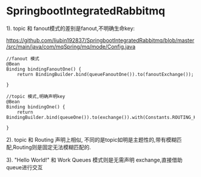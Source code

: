 # SpringbootIntegratedRabbitmq

1). topic 和 fanout模式的差别是fanout,不明确生命key:

https://github.com/liubin192837/SpringbootIntegratedRabbitmq/blob/master/src/main/java/com/mqSpring/mq/mode/Config.java

    //fanout 模式
    @Bean
    Binding bindingFanoutOne() {
        return BindingBuilder.bind(queueFanoutOne()).to(fanoutExchange());

    }
    
    //topic 模式,明确声明key
    @Bean
    Binding bindingOne() {
        return BindingBuilder.bind(queueOne()).to(exchange()).with(Constants.ROUTING_KEY_ONE);

    }
2).  topic 和 Routing 声明上相似, 不同的是topic如明是主题性的,带有模糊匹配,Routing则是固定无法模糊匹配的.

3). "Hello World!" 和 Work Queues 模式则是无需声明 exchange,直接借助queue进行交互
